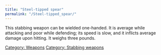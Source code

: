 ```yaml
---
title: "Steel-tipped spear"
permalink: "/Steel-tipped_spear/"
---
```


This stabbing weapon can be wielded one-handed. It is average while
attacking and poor while defending; its speed is slow, and it inflicts
average damage upon hitting. It weighs three pounds.

[Category: Weapons](Category:_Weapons "wikilink") [Category: Stabbing
weapons](Category:_Stabbing_weapons "wikilink")